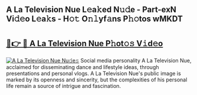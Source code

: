 ## A La Television Nue L𝚎a𝚔ed N𝚞𝚍e - Part-exN Vi𝚍𝚎o L𝚎a𝚔s - H𝚘𝚝 O𝚗𝚕yf𝚊ns P𝚑𝚘tos wMKDT

# <h2><a href="http://kf1cnl.oniu.top/?m=A+La+Television+Nue">🔗👉 🔴 A La Television Nue P𝚑ot𝚘𝚜 V𝚒d𝚎o</a></h2>

[![A La Television Nue Nu𝚍e𝚜](https://i.imgur.com/0qMVB7G.gif)](http://kf1cnl.oniu.top/?m=A+La+Television+Nue)
Social media personality A La Television Nue, acclaimed for disseminating dance and lifestyle ideas, through presentations and personal vlogs. A La Television Nue's public image is marked by its openness and sincerity, but the complexities of his personal life remain a source of intrigue and fascination.  
